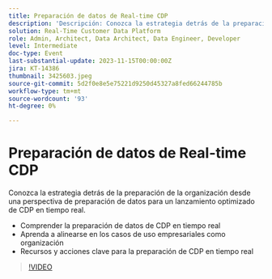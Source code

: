 ```yaml
---
title: Preparación de datos de Real-time CDP
description: 'Descripción: Conozca la estrategia detrás de la preparación de la organización desde una perspectiva de preparación de datos para un lanzamiento optimizado de CDP en tiempo real. palo de golfPuntos de debate clave: Comprenda la preparación de los datos de CDP en tiempo real y aprenda a alinearse en casos de uso empresariales como organizaciónRecursos y acciones clave para la preparación de CDP en tiempo real'
solution: Real-Time Customer Data Platform
role: Admin, Architect, Data Architect, Data Engineer, Developer
level: Intermediate
doc-type: Event
last-substantial-update: 2023-11-15T00:00:00Z
jira: KT-14386
thumbnail: 3425603.jpeg
source-git-commit: 5d2f0e8e5e75221d9250d45327a8fed66244785b
workflow-type: tm+mt
source-wordcount: '93'
ht-degree: 0%

---
```



# Preparación de datos de Real-time CDP

Conozca la estrategia detrás de la preparación de la organización desde una perspectiva de preparación de datos para un lanzamiento optimizado de CDP en tiempo real.

* Comprender la preparación de datos de CDP en tiempo real
* Aprenda a alinearse en los casos de uso empresariales como organización
* Recursos y acciones clave para la preparación de CDP en tiempo real

>[!VIDEO](https://video.tv.adobe.com/v/3425603/?learn=on)